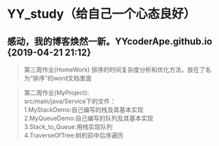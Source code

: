 # YY_study（给自己一个心态良好）

## 感动，我的博客焕然一新。YYcoderApe.github.io {2019-04-21 21:12}
> 第三周作业(HomeWork)
    排序的时间复杂度分析和优化方法，放在了名为“排序”的word文档里面  
    
>第二周作业(MyProject):  
    src/main/java/Service下的文件：   
    1.MyStackDemo:自己编写的栈及其基本实现  
    2.MyQueueDemo:自己编写的队列及其基本实现  
    3.Stack_to_Queue:用栈实现队列  
    4.TraverseOfTree:树的前中后序遍历
    
    
     
